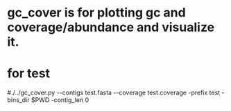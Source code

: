 # gc_cover is for plotting gc and coverage/abundance and visualize it. 
#
# for test
#./../gc_cover.py --contigs test.fasta --coverage test.coverage -prefix test -bins_dir $PWD  -contig_len 0

